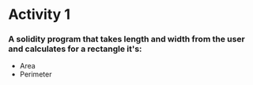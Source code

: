 # Activity 1
### A solidity program that takes length and width from the user and calculates for a rectangle it's:
- Area
- Perimeter
